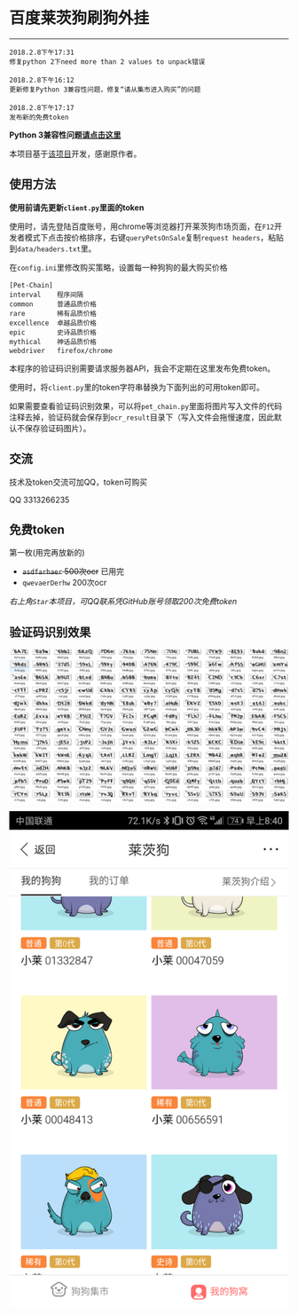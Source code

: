 # 百度莱茨狗刷狗外挂

---

```
2018.2.8下午17:31
修复python 2下need more than 2 values to unpack错误

2018.2.8下午16:12
更新修复Python 3兼容性问题，修复“请从集市进入购买”的问题

2018.2.8下午17:17
发布新的免费token
```

__Python 3兼容性问题[请点击这里](https://github.com/hoseal008/baidu_lcg/issues/2)__

本项目基于[该项目](https://github.com/yanwii/pet-chain)开发，感谢原作者。

## 使用方法

__使用前请先更新`client.py`里面的token__

使用时，请先登陆百度账号，用chrome等浏览器打开莱茨狗市场页面，在`F12`开发者模式下点击按价格排序，右键`queryPetsOnSale`复制`request headers`，粘贴到`data/headers.txt`里。

在`config.ini`里修改购买策略，设置每一种狗狗的最大购买价格

```
[Pet-Chain]
interval    程序间隔
common      普通品质价格
rare        稀有品质价格
excellence  卓越品质价格
epic        史诗品质价格
mythical    神话品质价格
webdriver   firefox/chrome
```

本程序的验证码识别需要请求服务器API，我会不定期在这里发布免费token。

使用时，将`client.py`里的token字符串替换为下面列出的可用token即可。

如果需要查看验证码识别效果，可以将`pet_chain.py`里面将图片写入文件的代码注释去掉，验证码就会保存到`ocr_result`目录下（写入文件会拖慢速度，因此默认不保存验证码图片）。

## 交流

技术及token交流可加QQ，token可购买

QQ 3313266235

## 免费token

第一枚(用完再放新的)

- ~~`asdfarhaer` 500次ocr~~ 已用完
- `qwevaerDerhw` 200次ocr

_右上角`Star`本项目，可QQ联系凭GitHub账号领取200次免费token_

## 验证码识别效果

![](image/ocr_result.png)

![](image/result.png)
